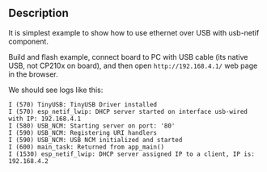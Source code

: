 ## Description
It is simplest example to show how to use ethernet over USB with usb-netif component.

Build and flash example, connect board to PC with USB cable (its native USB, not CP210x on board), and then open `http://192.168.4.1/` web page in the browser.

We should see logs like this:
```
I (570) TinyUSB: TinyUSB Driver installed
I (570) esp_netif_lwip: DHCP server started on interface usb-wired with IP: 192.168.4.1
I (580) USB_NCM: Starting server on port: '80'
I (590) USB_NCM: Registering URI handlers
I (590) USB_NCM: USB NCM initialized and started
I (600) main_task: Returned from app_main()
I (1530) esp_netif_lwip: DHCP server assigned IP to a client, IP is: 192.168.4.2
```